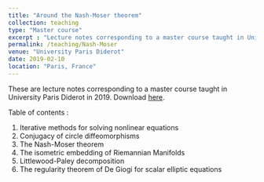 ```yaml
---
title: "Around the Nash-Moser theorem"
collection: teaching
type: "Master course"
excerpt : "Lecture notes corresponding to a master course taught in University Paris Diderot"
permalink: /teaching/Nash-Moser
venue: "University Paris Diderot"
date: 2019-02-10
location: "Paris, France"
---
```


These are lecture notes corresponding to a master course taught in University Paris Diderot in 2019.
Download [here](/files/poly__Nash_Moser_Feb2019.pdf).

Table of contents : 
1. Iterative methods for solving nonlinear equations
2. Conjugacy of circle diffeomorphisms
3. The Nash-Moser theorem
4. The isometric embedding of Riemannian Manifolds
5. Littlewood-Paley decomposition
6. The regularity theorem of De Giogi for scalar elliptic equations
